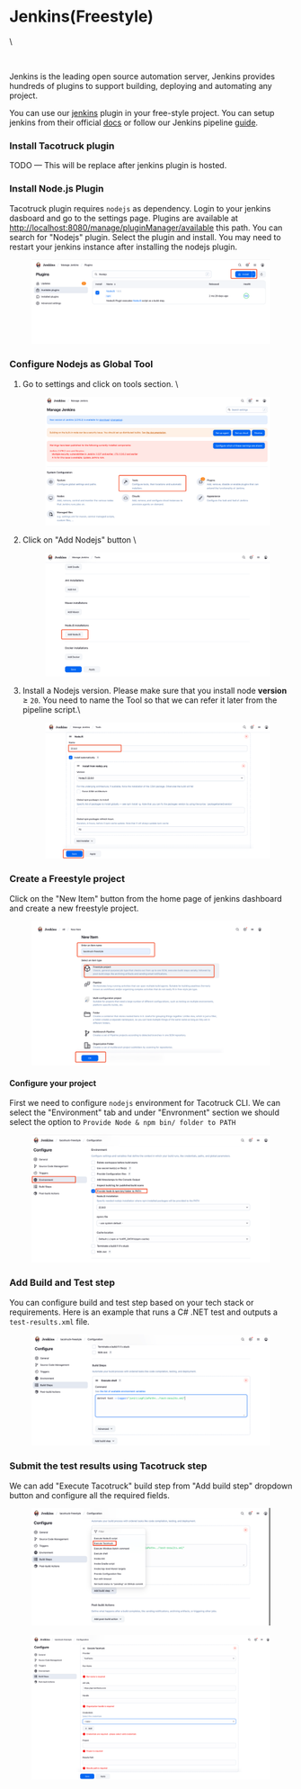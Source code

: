 # Jenkins(Freestyle)

\


<figure><img src="https://files.gitbook.com/v0/b/gitbook-x-prod.appspot.com/o/spaces%2FZIvgdgotCRWnGLjYiMJQ%2Fuploads%2Fgit-blob-0529fff1e3c4fdb107f2b9102aa93f06ffedc6bf%2Fjenkins-svg.svg?alt=media" alt=""><figcaption></figcaption></figure>

Jenkins is the leading open source automation server, Jenkins provides hundreds of plugins to support building, deploying and automating any project.

You can use our [jenkins](https://plugins.jenkins.io/tacotruck-plugin) plugin in your free-style project. You can setup jenkins from their official [docs](https://www.jenkins.io/doc/book/installing/) or follow our Jenkins pipeline [guide](broken-reference).

### Install Tacotruck plugin

TODO — This will be replace after jenkins plugin is hosted.

### Install Node.js Plugin

Tacotruck plugin requires `nodejs` as dependency. Login to your jenkins dasboard and go to the settings page. Plugins are available at [http://localhost:8080/manage/pluginManager/available](http://localhost:8080/manage/pluginManager/available) this path. You can search for "Nodejs" plugin. Select the plugin and install. You may need to restart your jenkins instance after installing the nodejs plugin.

<figure><img src="../../.gitbook/assets/image (1).png" alt=""><figcaption></figcaption></figure>

### Configure Nodejs as Global Tool

1.  Go to settings and click on tools section. \


    <figure><img src="../../.gitbook/assets/image.png" alt=""><figcaption></figcaption></figure>
2.  Click on "Add Nodejs" button \


    <figure><img src="../../.gitbook/assets/jenkins-configure-tools-page.png" alt=""><figcaption></figcaption></figure>
3.  Install a Nodejs version. Please make sure that you install node **version** ≥ `20`. You need to name the Tool so that we can refer it later from the pipeline script.\


    <figure><img src="../../.gitbook/assets/jenkins-configure-nodejs-section.png" alt=""><figcaption></figcaption></figure>

### Create a Freestyle project

Click on the "New Item" button from the home page of jenkins dashboard and create a new freestyle project.

<figure><img src="../../.gitbook/assets/image (4).png" alt=""><figcaption></figcaption></figure>

#### Configure your project <a href="#configure-your-project" id="configure-your-project"></a>

First we need to configure `nodejs` environment for Tacotruck CLI. We can select the "Environment" tab and under "Envronment" section we should select the option to `Provide Node & npm bin/ folder to PATH`&#x20;

<figure><img src="../../.gitbook/assets/image (3).png" alt=""><figcaption></figcaption></figure>

### Add Build and Test step

You can configure build and test step based on your tech stack or requirements. Here is an example that runs a C# .NET test and outputs a `test-results.xml` file.

<figure><img src="../../.gitbook/assets/Screenshot 2025-10-01 at 7.48.20 in the morning.png" alt=""><figcaption></figcaption></figure>

### Submit the test results using Tacotruck step

We can add "Execute Tacotruck" build step from "Add build step" dropdown button and configure all the required fields.

<figure><img src="../../.gitbook/assets/Screenshot 2025-10-01 at 7.47.42 in the morning.png" alt=""><figcaption></figcaption></figure>

<figure><img src="../../.gitbook/assets/image (5).png" alt=""><figcaption></figcaption></figure>
